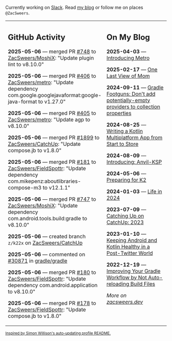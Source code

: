 Currently working on [Slack](https://slack.com/). Read [my blog](https://zacsweers.dev/) or follow me on places `@ZacSweers`.

<table><tr><td valign="top" width="60%">

## GitHub Activity
<!-- githubActivity starts -->
**2025-05-06** — merged PR [#748](https://github.com/ZacSweers/MoshiX/pull/748) to [ZacSweers/MoshiX](https://github.com/ZacSweers/MoshiX): "Update plugin lint to v8.10.0"

**2025-05-06** — merged PR [#406](https://github.com/ZacSweers/metro/pull/406) to [ZacSweers/metro](https://github.com/ZacSweers/metro): "Update dependency com.google.googlejavaformat:google-java-format to v1.27.0"

**2025-05-06** — merged PR [#405](https://github.com/ZacSweers/metro/pull/405) to [ZacSweers/metro](https://github.com/ZacSweers/metro): "Update agp to v8.10.0"

**2025-05-06** — merged PR [#1899](https://github.com/ZacSweers/CatchUp/pull/1899) to [ZacSweers/CatchUp](https://github.com/ZacSweers/CatchUp): "Update compose.jb to v1.8.0"

**2025-05-06** — merged PR [#181](https://github.com/ZacSweers/FieldSpottr/pull/181) to [ZacSweers/FieldSpottr](https://github.com/ZacSweers/FieldSpottr): "Update dependency com.mikepenz:aboutlibraries-compose-m3 to v12.1.1"

**2025-05-06** — merged PR [#747](https://github.com/ZacSweers/MoshiX/pull/747) to [ZacSweers/MoshiX](https://github.com/ZacSweers/MoshiX): "Update dependency com.android.tools.build:gradle to v8.10.0"

**2025-05-06** — created branch `z/k22x` on [ZacSweers/CatchUp](https://github.com/ZacSweers/CatchUp)

**2025-05-06** — commented on [#30871](https://github.com/gradle/gradle/issues/30871#issuecomment-2856794963) in [gradle/gradle](https://github.com/gradle/gradle)

**2025-05-06** — merged PR [#180](https://github.com/ZacSweers/FieldSpottr/pull/180) to [ZacSweers/FieldSpottr](https://github.com/ZacSweers/FieldSpottr): "Update dependency com.android.application to v8.10.0"

**2025-05-06** — merged PR [#178](https://github.com/ZacSweers/FieldSpottr/pull/178) to [ZacSweers/FieldSpottr](https://github.com/ZacSweers/FieldSpottr): "Update compose.jb to v1.8.0"
<!-- githubActivity ends -->
</td><td valign="top" width="40%">

## On My Blog
<!-- blog starts -->
**2025-04-03** — [Introducing Metro](https://www.zacsweers.dev/introducing-metro/)

**2025-02-17** — [One Last View of Mom](https://www.zacsweers.dev/one-last-view-of-mom/)

**2024-09-11** — [Gradle Footguns: Don't add potentially-empty providers to collection properties](https://www.zacsweers.dev/gradle-footgun-adding-empty-providers-to-collection-properties/)

**2024-08-25** — [Writing a Kotlin Multiplatform App from Start to Store](https://www.zacsweers.dev/writing-a-kotlin-multiplatform-app-from-start-to-store/)

**2024-08-09** — [Introducing: Anvil-KSP](https://www.zacsweers.dev/introducing-anvil-ksp/)

**2024-05-06** — [Preparing for K2](https://www.zacsweers.dev/preparing-for-k2/)

**2024-01-03** — [Life in 2024](https://www.zacsweers.dev/life-in-2024/)

**2023-07-09** — [Catching Up on CatchUp: 2023](https://www.zacsweers.dev/catching-up-on-catchup-2023/)

**2023-01-10** — [Keeping Android and Kotlin Healthy in a Post-Twitter World](https://www.zacsweers.dev/keeping-android-healthy/)

**2022-12-19** — [Improving Your Gradle Workflow by Not Auto-reloading Build Files](https://www.zacsweers.dev/improving-your-workflow-by-not-auto-reloading-build-files/)
<!-- blog ends -->
_More on [zacsweers.dev](https://zacsweers.dev/)_
</td></tr></table>

<sub><a href="https://simonwillison.net/2020/Jul/10/self-updating-profile-readme/">Inspired by Simon Willison's auto-updating profile README.</a></sub>